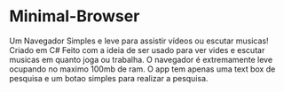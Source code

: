 # Minimal-Browser
Um Navegador Simples e leve para assistir vídeos ou escutar musicas!
Criado em C#
Feito com a ideia de ser usado para ver vides e escutar musicas em quanto joga ou trabalha.
O navegador é extremamente leve ocupando no maximo 100mb de ram.
O app tem apenas uma text box de pesquisa e um botao simples para realizar a pesquisa.
